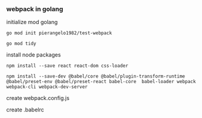 ### webpack in golang

initialize mod golang
```
go mod init pierangelo1982/test-webpack

go mod tidy

```


install node packages
```
npm install --save react react-dom css-loader

npm install --save-dev @babel/core @babel/plugin-transform-runtime @babel/preset-env @babel/preset-react babel-core  babel-loader webpack webpack-cli webpack-dev-server
```

create webpack.config.js

create .babelrc


